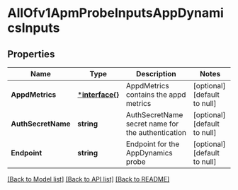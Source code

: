 # AllOfv1ApmProbeInputsAppDynamicsInputs

## Properties
Name | Type | Description | Notes
------------ | ------------- | ------------- | -------------
**AppdMetrics** | [***interface{}**](interface{}.md) | AppdMetrics contains the appd metrics | [optional] [default to null]
**AuthSecretName** | **string** | AuthSecretName secret name for the authentication | [optional] [default to null]
**Endpoint** | **string** | Endpoint for the AppDynamics probe | [optional] [default to null]

[[Back to Model list]](../README.md#documentation-for-models) [[Back to API list]](../README.md#documentation-for-api-endpoints) [[Back to README]](../README.md)

